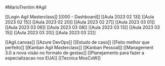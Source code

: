 #MarioTrentim #Agil 

[[Login Agil Masterclass]]
[[000 - Dashboard]]
[[Aula 2023 02 13]]
[[Aula 2023 02 15]]
[[Aula 2023 02 20]]
[[Aula 2023 02 27]]
[[Aula 2023 03 01]]
[[Aula 2023 03 06]]
[[Aula 2023 03 08]]
[[Aula 2023 03 13]]
[[Aula 2023 03 15]]
[[Aula 2023 03 20]]
[[Aula 2023 03 22]]

[[Agil.canvas]]
[[Azure DevOps]]
[[Estudo de caso]]
[[Feito melhor que perfeito]]
[[Kanban Agil Masterclass]]
[[Kanban Pessoal]]
[[Management 3.0 a nova visão no formato de gestao]]
[[Planejamento para fazer a especializacao nos EUA]]
[[Tecnica MosCoW]]